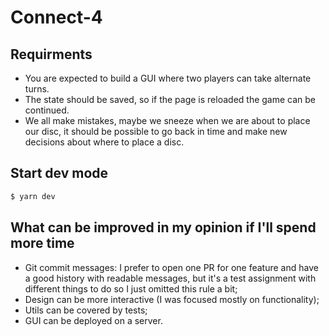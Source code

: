 # Connect-4

## Requirments

- You are expected to build a GUI where two players can take alternate turns.
- The state should be saved, so if the page is reloaded the game can be continued.
- We all make mistakes, maybe we sneeze when we are about to place our disc, it
  should be possible to go back in time and make new decisions about where to
  place a disc.

## Start dev mode

```bash
$ yarn dev
```

## What can be improved in my opinion if I'll spend more time

- Git commit messages: I prefer to open one PR for one feature and have a good history with readable messages, but it's a test assignment with different things to do so I just omitted this rule a bit;
- Design can be more interactive (I was focused mostly on functionality);
- Utils can be covered by tests;
- GUI can be deployed on a server.
